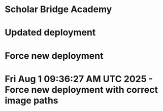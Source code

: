 # Scholar Bridge Academy
# Updated deployment
# Force new deployment
# Fri Aug  1 09:36:27 AM UTC 2025 - Force new deployment with correct image paths
